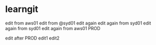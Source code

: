 # learngit
edit from aws01
edit from @syd01
edit again
edit again from syd01
edit again from syd01
edit again from aws01
PROD

edit after PROD
edit1
edit2
